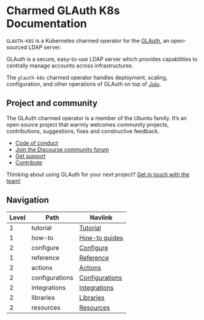# Charmed GLAuth K8s Documentation

`GLAUTH-K8S` is a Kubernetes charmed operator for
the [GLAuth](https://github.com/glauth/glauth), an open-sourced LDAP server.

GLAuth is a secure, easy-to-use LDAP server which provides capabilities to
centrally manage accounts across infrastructures.

The `glauth-k8s` charmed operator handles deployment, scaling, configuration,
and other operations of GLAuth on top of [Juju](https://juju.is/).

## Project and community

The GLAuth charmed operator is a member of the Ubuntu family. It’s an open
source project that warmly welcomes community projects, contributions,
suggestions, fixes and constructive feedback.

- [Code of conduct](https://ubuntu.com/community/code-of-conduct)
- [Join the Discourse community forum](https://discourse.charmhub.io/tag/identity)
- [Get support](https://github.com/canonical/glauth-k8s-operator/issues)
- [Contribute](https://github.com/canonical/glauth-k8s-operator/blob/main/CONTRIBUTING.md)

Thinking about using GLAuth for your next
project? [Get in touch with the team!](https://matrix.to/#/!nRbdoDYxdQndEfzlJi:ubuntu.com?via=ubuntu.com&via=matrix.org&via=mozilla.org)

## Navigation

| Level | Path           | Navlink                                                     |
|-------|----------------|-------------------------------------------------------------|
| 1     | tutorial       | [Tutorial](/t/13947)                                        |
| 1     | how-to         | [How-to guides](/t/<discourse-ID>)                          |
| 2     | configure      | [Configure](/t/<discourse-ID>)                              |
| 1     | reference      | [Reference](/t/<discourse-ID>)                              |
| 2     | actions        | [Actions](https://charmhub.io/glauth-k8s/actions)           |
| 2     | configurations | [Configurations](https://charmhub.io/glauth-k8s/configure)  |
| 2     | integrations   | [Integrations](https://charmhub.io/glauth-k8s/integrations) |
| 2     | libraries      | [Libraries](https://charmhub.io/glauth-k8s/libraries)       |
| 2     | resources      | [Resources](https://charmhub.io/glauth-k8s/resources)       |
